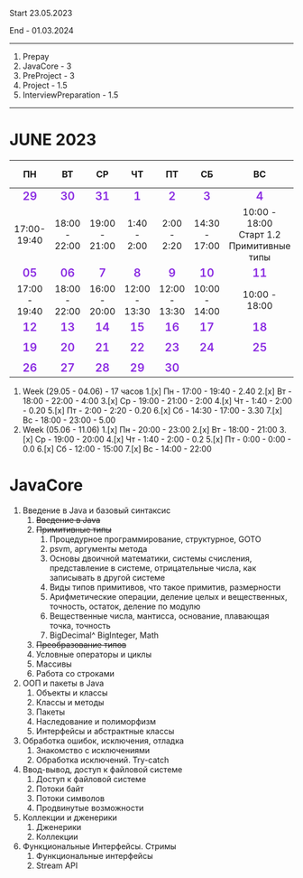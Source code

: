 <style>
      .clNm {
         color: blueviolet;
         font-weight:600;
         font-size: 20px;}
</style>

Start 23.05.2023

End - 01.03.2024
***

1. Prepay
2. JavaCore - 3
3. PreProject - 3
4. Project - 1.5
5. InterviewPreparation - 1.5
***

# JUNE 2023
|             ПН             |             ВТ             |             СР             |             ЧТ             |             ПТ             |             СБ             |                      ВС                      |  Суммарно, часов  |
|:--------------------------:|:--------------------------:|:--------------------------:|:--------------------------:|:--------------------------:|:--------------------------:|:--------------------------------------------:|:-----------------:|
| <div class="clNm">29</div> | <div class="clNm">30</div> | <div class="clNm">31</div> | <div class="clNm">1</div>  | <div class="clNm">2</div>  | <div class="clNm">3</div>  |          <div class="clNm">4</div>           |                   |
|        17:00-19:40         |       18:00 - 22:00        |       19:00 - 21:00        |        1:40 - 2:00         |        2:00 - 2:20         |       14:30 - 17:00        | 10:00 - 18:00 <br>Старт 1.2 Примитивные типы |        17         |
| <div class="clNm">05</div> | <div class="clNm">06</div> | <div class="clNm">7</div>  | <div class="clNm">8</div>  | <div class="clNm">9</div>  | <div class="clNm">10</div> |          <div class="clNm">11</div>          |                   |
|       17:00 - 19:40        |       18:00 - 22:00        |       16:00 - 20:00        |       12:00 - 13:30        |       12:00 - 13:30        |       10:00 - 14:00        |                10:00 - 18:00                 |                   |
| <div class="clNm">12</div> | <div class="clNm">13</div> | <div class="clNm">14</div> | <div class="clNm">15</div> | <div class="clNm">16</div> | <div class="clNm">17</div> |          <div class="clNm">18</div>          |                   |
|                            |                            |                            |                            |                            |                            |                                              |                   |
| <div class="clNm">19</div> | <div class="clNm">20</div> | <div class="clNm">21</div> | <div class="clNm">22</div> | <div class="clNm">23</div> | <div class="clNm">24</div> |          <div class="clNm">25</div>          |                   |
|                            |                            |                            |                            |                            |                            |                                              |                   |
| <div class="clNm">26</div> | <div class="clNm">27</div> | <div class="clNm">28</div> | <div class="clNm">29</div> | <div class="clNm">30</div> |                            |                                              |                   |



1. Week (29.05 - 04.06) - 17 часов
    1.[x] Пн - 17:00 - 19:40 - 2.40
    2.[x] Вт - 18:00 - 22:00 - 4:00
    3.[x] Ср - 19:00 - 21:00 - 2:00
    4.[x] Чт - 1:40 - 2:00 -   0.20
    5.[x] Пт - 2:00 - 2:20 -   0.20
    6.[x] Cб - 14:30 - 17:00 - 3.30
    7.[x] Вс - 18:00 - 23:00 - 5.00
2. Week (05.06 - 11.06)
   1.[x] Пн - 20:00 - 23:00
   2.[x] Вт - 18:00 - 21:00
   3.[x] Ср - 19:00 - 20:00
   4.[x] Чт - 1:40 - 2:00 - 0.2
   5.[x] Пт - 0:00 - 0:00 - 0.0
   6.[x] Cб - 12:00 - 15:00
   7.[x] Вс - 14:00 - 22:00

# JavaCore
1. Введение в Java и базовый синтаксис
   1. ~~Введение в Java~~
   2. ~~Примитивные типы~~
      1. Процедурное программирование, структурное, GOTO
      2. psvm, аргументы метода
      3. Основы двоичной математики, системы счисления, представление в системе, отрицательные числа, как записывать в другой системе
      3. Виды типов примитивов, что такое примитив, размерности
      4. Арифметические операции, деление целых и вещественных, точность, остаток, деление по модулю
      5. Вещественные числа, мантисса, основание, плавающая точка, точность
      6. BigDecimal^ BigInteger, Math
   3. ~~Преобразование типов~~
   4. Условные операторы и циклы
   5. Массивы
   6. Работа со строками
2. ООП и пакеты в Java
   1. Объекты и классы
   2. Классы и методы
   3. Пакеты
   4. Наследование и полиморфизм
   5. Интерфейсы и абстрактные классы
3. Обработка ошибок, исключения, отладка
   1. Знакомство с исключениями
   2. Обработка исключений. Try-catch
4. Ввод-вывод, доступ к файловой системе
   1. Доступ к файловой системе
   2. Потоки байт
   3. Потоки символов
   4. Продвинутые возможности
5. Коллекции и дженерики
   1. Дженерики
   2. Коллекции
6. Функциональные Интерфейсы. Стримы
   1. Функциональные интерфейсы
   2. Stream API
